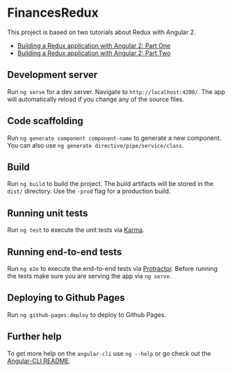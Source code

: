 # FinancesRedux

This project is based on two tutorials about Redux with Angular 2.
-  [Building a Redux application with Angular 2: Part One](https://www.pluralsight.com/guides/front-end-javascript/building-a-redux-application-with-angular-2-part-1)
-  [Building a Redux application with Angular 2: Part Two](https://www.pluralsight.com/guides/front-end-javascript/building-a-redux-application-with-angular-2-part-2)

## Development server
Run `ng serve` for a dev server. Navigate to `http://localhost:4200/`. The app will automatically reload if you change any of the source files.

## Code scaffolding

Run `ng generate component component-name` to generate a new component. You can also use `ng generate directive/pipe/service/class`.

## Build

Run `ng build` to build the project. The build artifacts will be stored in the `dist/` directory. Use the `-prod` flag for a production build.

## Running unit tests

Run `ng test` to execute the unit tests via [Karma](https://karma-runner.github.io).

## Running end-to-end tests

Run `ng e2e` to execute the end-to-end tests via [Protractor](http://www.protractortest.org/).
Before running the tests make sure you are serving the app via `ng serve`.

## Deploying to Github Pages

Run `ng github-pages:deploy` to deploy to Github Pages.

## Further help

To get more help on the `angular-cli` use `ng --help` or go check out the [Angular-CLI README](https://github.com/angular/angular-cli/blob/master/README.md).
